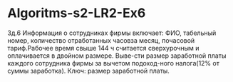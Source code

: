 # Algoritms-s2-LR2-Ex6
Зд.6 Информация о сотрудниках фирмы включает: ФИО, табельный номер, количество отработанных  часовза  месяц,  почасовой  тариф.Рабочее  время свыше 144 ч считается сверхурочным и оплачивается в двойном размере. Выве-сти размер заработной платы каждого сотрудника 
фирмы за вычетом подоход-ного налога(12% от суммы заработка). Ключ: размер заработной платы.
